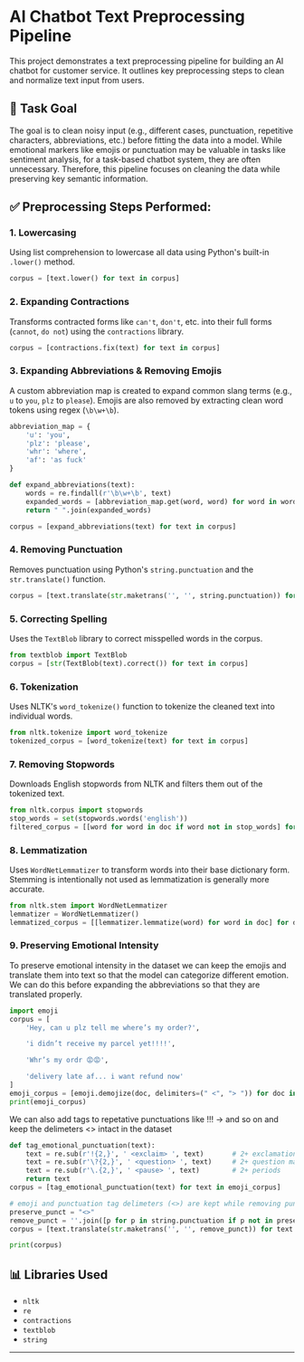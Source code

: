 # AI Chatbot Text Preprocessing Pipeline

This project demonstrates a text preprocessing pipeline for building an AI chatbot for customer service. It outlines key preprocessing steps to clean and normalize text input from users.

## 📆 Task Goal

The goal is to clean noisy input (e.g., different cases, punctuation, repetitive characters, abbreviations, etc.) before fitting the data into a model. While emotional markers like emojis or punctuation may be valuable in tasks like sentiment analysis, for a task-based chatbot system, they are often unnecessary. Therefore, this pipeline focuses on cleaning the data while preserving key semantic information.

## ✅ Preprocessing Steps Performed:

### 1. **Lowercasing**

Using list comprehension to lowercase all data using Python's built-in `.lower()` method.

```python
corpus = [text.lower() for text in corpus]
```

### 2. **Expanding Contractions**

Transforms contracted forms like `can't`, `don't`, etc. into their full forms (`cannot`, `do not`) using the `contractions` library.

```python
corpus = [contractions.fix(text) for text in corpus]
```

### 3. **Expanding Abbreviations & Removing Emojis**

A custom abbreviation map is created to expand common slang terms (e.g., `u` to `you`, `plz` to `please`). Emojis are also removed by extracting clean word tokens using regex (`\b\w+\b`).

```python
abbreviation_map = {
    'u': 'you',
    'plz': 'please',
    'whr': 'where',
    'af': 'as fuck'
}

def expand_abbreviations(text):
    words = re.findall(r'\b\w+\b', text)
    expanded_words = [abbreviation_map.get(word, word) for word in words]
    return " ".join(expanded_words)

corpus = [expand_abbreviations(text) for text in corpus]
```

### 4. **Removing Punctuation**

Removes punctuation using Python's `string.punctuation` and the `str.translate()` function.

```python
corpus = [text.translate(str.maketrans('', '', string.punctuation)) for text in corpus]
```

### 5. **Correcting Spelling**

Uses the `TextBlob` library to correct misspelled words in the corpus.

```python
from textblob import TextBlob
corpus = [str(TextBlob(text).correct()) for text in corpus]
```

### 6. **Tokenization**

Uses NLTK's `word_tokenize()` function to tokenize the cleaned text into individual words.

```python
from nltk.tokenize import word_tokenize
tokenized_corpus = [word_tokenize(text) for text in corpus]
```

### 7. **Removing Stopwords**

Downloads English stopwords from NLTK and filters them out of the tokenized text.

```python
from nltk.corpus import stopwords
stop_words = set(stopwords.words('english'))
filtered_corpus = [[word for word in doc if word not in stop_words] for doc in tokenized_corpus]
```

### 8. **Lemmatization**

Uses `WordNetLemmatizer` to transform words into their base dictionary form. Stemming is intentionally not used as lemmatization is generally more accurate.

```python
from nltk.stem import WordNetLemmatizer
lemmatizer = WordNetLemmatizer()
lemmatized_corpus = [[lemmatizer.lemmatize(word) for word in doc] for doc in filtered_corpus]
```

### 9. **Preserving Emotional Intensity**
To preserve emotional intensity in the dataset we can keep the emojis and translate them into text so that the model can categorize different emotion.
We can do this before expanding the abbreviations so that they are translated properly.
```python
import emoji
corpus = [
    'Hey, can u plz tell me where’s my order?',

    'i didn’t receive my parcel yet!!!!',

    'Whr’s my ordr 😡😡',

    'delivery late af... i want refund now'
]
emoji_corpus = [emoji.demojize(doc, delimiters=(" <", "> ")) for doc in corpus]
print(emoji_corpus)
```
We can also add tags to repetative punctuations like !!! -> <exclaim> and so on and keep the delimeters <> intact in the dataset
```python
def tag_emotional_punctuation(text):
    text = re.sub(r'!{2,}', ' <exclaim> ', text)       # 2+ exclamation marks
    text = re.sub(r'\?{2,}', ' <question> ', text)     # 2+ question marks
    text = re.sub(r'\.{2,}', ' <pause> ', text)        # 2+ periods
    return text
corpus = [tag_emotional_punctuation(text) for text in emoji_corpus]

# emoji and punctuation tag delimeters (<>) are kept while removing punctuations.
preserve_punct = "<>"
remove_punct = ''.join([p for p in string.punctuation if p not in preserve_punct])
corpus = [text.translate(str.maketrans('', '', remove_punct)) for text in corpus]

print(corpus)
```
## 📊 Libraries Used

* `nltk`
* `re`
* `contractions`
* `textblob`
* `string`

---

